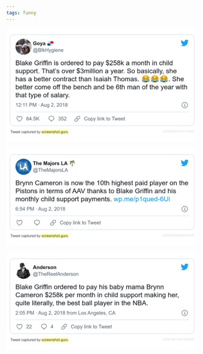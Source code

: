 ```yaml
---
tags: funny
---
```


![brynn1](https://raw.githubusercontent.com/muneer78/muneer78.github.io/master/images/brynn1.png)

![brynn2](https://raw.githubusercontent.com/muneer78/muneer78.github.io/master/images/brynn2.png) 

![brynn1](https://raw.githubusercontent.com/muneer78/muneer78.github.io/master/images/brynn3.png)
